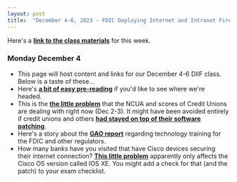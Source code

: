 ```yaml
---
layout: post
title:  "December 4-6, 2023 - FDIC Deploying Internet and Intranet Firewalls"
---
```


Here's a [**link to the class materials**](https://class.hill.com/assets/FDIC-DIIF-2024.pptx) for this week.

### Monday December 4

- This page will host content and links for our December 4-6 DIIF class. Below is a taste of these...
- Here's [**a bit of easy pre-reading**](https://www.sayers.com/articles/the-future-of-firewalls-engineering-experts-reveal-the-path-ahead/) if you'd like to see where we're headed.
- This is the [**the little problem**](https://www.theregister.com/2023/12/02/ransomware_infection_credit_unions/) that the NCUA and scores of Credit Unions are dealing with right now (Dec 2-3). It might have been avoided entirely if credit unions and others [**had stayed on top of their software patching**](https://www.netscaler.com/blog/news/cve-2023-4966-critical-security-update-now-available-for-netscaler-adc-and-netscaler-gateway/).
- Here's a story about the [**GAO report**](https://fedscoop.com/financial-regulators-developing-and-tracking-fintech-skills-of-staff/) regarding technology training for the FDIC and other regulators.
- How many banks have you visited that have Cisco devices securing their internet connection? [**This little problem**](https://www.bleepingcomputer.com/news/security/over-10-000-cisco-devices-hacked-in-ios-xe-zero-day-attacks/) apparently only affects the Cisco OS version called IOS XE. You might add a check for that (and the patch) to your exam checklist.
